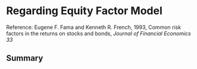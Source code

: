 # Regarding Equity Factor Model

<p>
Reference:
Eugene F. Fama and Kenneth R. French, 1993, Common risk factors in 
the returns on stocks and bonds, <em>Journal of Financial Economics 33</em>
</p>

## Summary
<p>
</p>